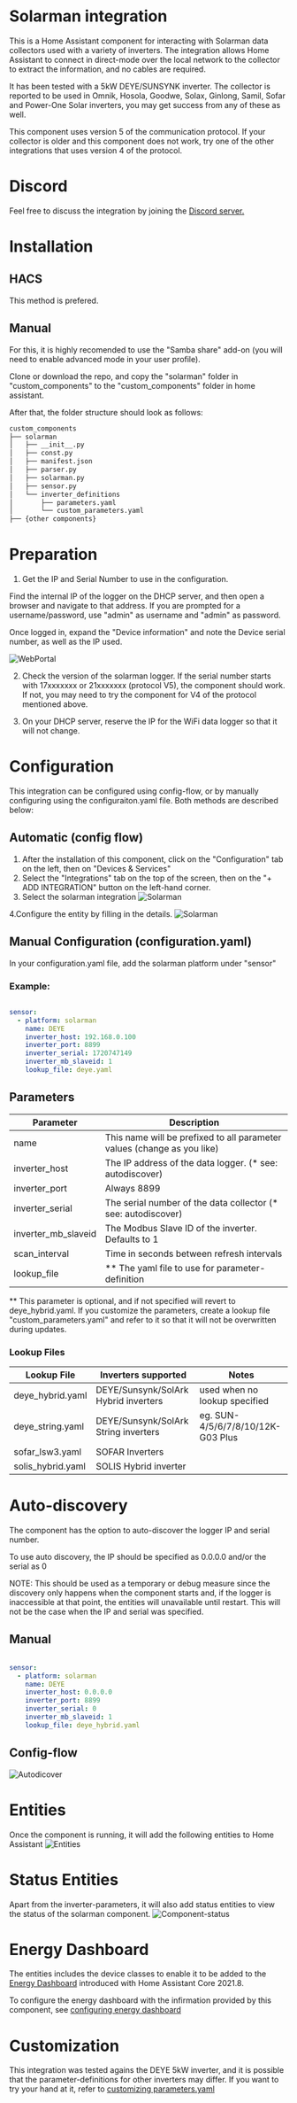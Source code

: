 # Solarman integration
This is a Home Assistant component for interacting with Solarman data collectors used with a variety of inverters. The integration allows Home Assistant to connect in direct-mode over the local network to the collector to extract the information, and no cables are required. 

It has been tested with a 5kW DEYE/SUNSYNK inverter. The collector is reported to be used in Omnik, Hosola, Goodwe, Solax, Ginlong, Samil, Sofar and Power-One Solar inverters, you may get success from any of these as well.

This component uses version 5 of the communication protocol. If your collector is older and this component does not work, try one of the other integrations that uses version 4 of the protocol.


# Discord
Feel free to discuss the integration by joining the [Discord server.](https://discord.gg/3HQJXR7qRd)

# Installation

## HACS
This method is prefered. 

## Manual
For this, it is highly recomended to use the "Samba share" add-on (you will need to enable advanced mode in your user profile).

Clone or download the repo, and copy the "solarman" folder in "custom_components" to the "custom_components" folder in home assistant. 

After that, the folder structure should look as follows:

```bash
custom_components
├── solarman
│   ├── __init__.py
│   ├── const.py
│   ├── manifest.json
│   ├── parser.py
│   ├── solarman.py
│   ├── sensor.py
│   └── inverter_definitions
│       ├── parameters.yaml
│       └── custom_parameters.yaml
├── {other components}
```


# Preparation
1. Get the IP and Serial Number to use in the configuration. 

Find the internal IP of the logger on the DHCP server, and then open a browser and navigate to that address. If you are prompted for a username/password, use "admin" as username and "admin" as password.

Once logged in, expand the "Device information" and note the Device serial number, as well as the IP used.

![WebPortal](./web_portal.png)

2. Check the version of the solarman logger. If the serial number starts with 17xxxxxxx or 21xxxxxxx (protocol V5), the component should work. If not, you may need to try the component for V4 of the protocol mentioned above.

3. On your DHCP server, reserve the IP for the WiFi data logger so that it will not change. 





# Configuration
This integration can be configured using config-flow, or by manually configuring using the configuraiton.yaml file. Both methods are described below:
## Automatic (config flow)
1. After the installation of this component, click on the "Configuration" tab on the left, then on "Devices & Services"
2. Select the "Integrations" tab on the top of the screen, then on the "+ ADD INTEGRATION" button on the left-hand corner.
3. Select the solarman integration
![Solarman](./flow_select.png)

4.Configure the entity by filling in the details.
![Solarman](./flow_init_manual.png)


## Manual Configuration (configuration.yaml)
In your configuration.yaml file, add the solarman platform under "sensor"

### Example:

~~~ YAML

sensor:
  - platform: solarman
    name: DEYE 
    inverter_host: 192.168.0.100
    inverter_port: 8899
    inverter_serial: 1720747149 
    inverter_mb_slaveid: 1
    lookup_file: deye.yaml
~~~

## Parameters 

| Parameter | Description |
| ---- | ---- |
| name | This name will be prefixed to all parameter values (change as you like)|
| inverter_host| The IP address of the data logger. (* see: autodiscover) |
| inverter_port | Always 8899 |
| inverter_serial| The serial number of the data collector (* see: autodiscover) |
| inverter_mb_slaveid| The Modbus Slave ID of the inverter. Defaults to 1 |
| scan_interval | Time in seconds between refresh intervals |
| lookup_file | ** The yaml file to use for parameter-definition |

** This parameter is optional, and if not specified will revert to deye_hybrid.yaml. If you customize the parameters, create a lookup file "custom_parameters.yaml" and refer to it so that it will not be overwritten during updates. 

### Lookup Files

| Lookup File | Inverters supported | Notes |
| --- | --- | --- |
| deye_hybrid.yaml | DEYE/Sunsynk/SolArk Hybrid inverters | used when no lookup specified 
| deye_string.yaml | DEYE/Sunsynk/SolArk String inverters | eg. SUN-4/5/6/7/8/10/12K-G03 Plus
| sofar_lsw3.yaml | SOFAR Inverters
| solis_hybrid.yaml | SOLIS Hybrid inverter

# Auto-discovery
The component has the option to auto-discover the logger IP and serial number. 

To use auto discovery, the IP should be specified as 0.0.0.0 and/or the serial as 0

NOTE:
This should be used as a temporary or debug measure since the discovery only happens when the component starts and, if the logger is inaccessible at that point, the entities will unavailable until restart. This will not be the case when the IP and serial was specified.

## Manual
~~~ YAML

sensor:
  - platform: solarman
    name: DEYE 
    inverter_host: 0.0.0.0
    inverter_port: 8899
    inverter_serial: 0 
    inverter_mb_slaveid: 1
    lookup_file: deye_hybrid.yaml
~~~
## Config-flow
![Autodicover](./flow_init.png)

# Entities
Once the component is running, it will add the following entities to Home Assistant
![Entities](./entities.png)

# Status Entities
Apart from the inverter-parameters, it will also add status entities to view the status of the solarman component.
![Component-status](./component_status.png)

# Energy Dashboard
The entities includes the device classes to enable it to be added to the [Energy Dashboard](https://www.home-assistant.io/blog/2021/08/04/home-energy-management/) introduced with Home Assistant Core 2021.8.

To configure the energy dashboard with the infirmation provided by this component,  see [configuring energy dashboard](energy.md)

# Customization
This integration was tested agains the DEYE 5kW inverter, and it is possible that the parameter-definitions for other inverters may differ. If you want to try your hand at it, refer to [customizing parameters.yaml](customization.md)

